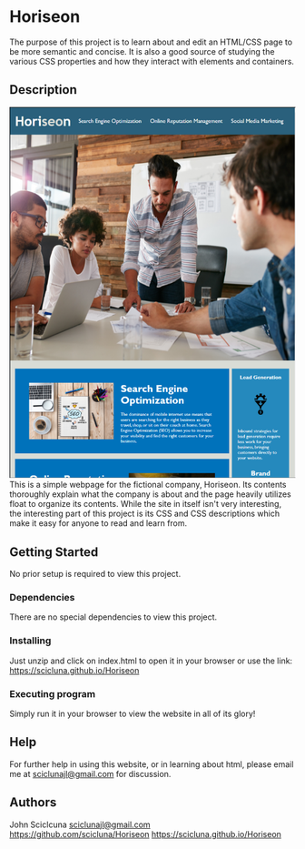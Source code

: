 # Horiseon

The purpose of this project is to learn about and edit an HTML/CSS page to be more semantic and concise. It is also a good source of studying the various CSS properties and how they interact with elements and containers.

## Description

![Website Screenshot](./assets/images/Site%20Screenshot2.png)
This is a simple webpage for the fictional company, Horiseon. Its contents thoroughly explain what the company is about and the page heavily utilizes float to organize its contents. While the site in itself isn't very interesting, the interesting part of this project is its CSS and CSS descriptions which make it easy for anyone to read and learn from.

## Getting Started

No prior setup is required to view this project.

### Dependencies

There are no special dependencies to view this project.

### Installing

Just unzip and click on index.html to open it in your browser or use the link: https://scicluna.github.io/Horiseon

### Executing program

Simply run it in your browser to view the website in all of its glory!

## Help

For further help in using this website, or in learning about html, please email me at sciclunajl@gmail.com for discussion.

## Authors

John Sciclcuna
sciclunajl@gmail.com  
https://github.com/scicluna/Horiseon
https://scicluna.github.io/Horiseon
